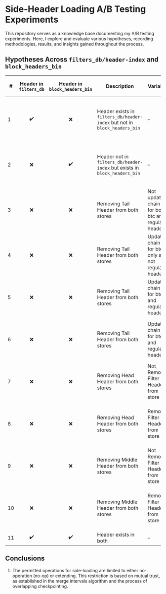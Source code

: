# Side-Header Loading A/B Testing Experiments
This repository serves as a knowledge base documenting my A/B testing experiments. Here, I explore and evaluate various hypotheses, recording methodologies, results, and insights gained throughout the process.

## Hypotheses Across `filters_db/header-index` and `block_headers_bin`

| # | Header in `filters_db` | Header in `block_headers_bin` | Description                                                  | Variables                       | Default Outcome (`H₀`)                                         | Accepted or Rejected |
|---|:----------------------:|:-----------------------------:|--------------------------------------------------------------|-------------------------------------------|----------------------------------------------------------------|:-------------------:|
| 1 | ✔️                     | ❌                            | Header exists in `filters_db/header-index` but not in `block_headers_bin` | – | Error creating chain service: unable to read block header: `EOF` | Accepted            |
| 2 | ❌                     | ✔️                            | Header not in `filters_db/header-index` but exists in `block_headers_bin` | – | Error creating chain service: target height not found in index  | Accepted            |
| 3 | ❌                     | ❌                            | Removing Tail Header from both stores                                | Not updating chain tip for both btc and regular header | Error creating chain service: target height not found in index                                                           | Accepted                     |
| 4 | ❌                     | ❌                            | Removing Tail Header from both stores                                | Updating chain tip for btc only and not regular header | Error creating chain service: target height not found in index                                                           | Accepted                     |
| 5 | ❌                     | ❌                            | Removing Tail Header from both stores                                | Updating chain tips for btc and  regular header | `OK`                                                           | Accepted                     |
| 6 | ❌                     | ❌                            | Removing Tail Header from both stores                                | Updating chain tips for btc and  regular header | `OK` and that Tail Filter header should be computed and indexed automatically                                                         | –                     |
| 7 | ❌                     | ❌                            | Removing Head Header from both stores                                | Not Removing Filter Header from store | `OK`                                                           | –                     |
| 8 | ❌                     | ❌                            | Removing Head Header from both stores                                | Removing Filter Header from store | `OK` and that Head Filter header should be computed and indexed automatically                                                         | –                     |
| 9 | ❌                     | ❌                            | Removing Middle Header from both stores                                | Not Removing Filter Header from store | `OK`                                                           | –                     |
| 10 | ❌                     | ❌                            | Removing Middle Header from both stores                                | Removing Filter Header from store | `OK`  and that Mid Filter header should be computed and indexed automatically                                                          | –                     |
| 11 | ✔️                     | ✔️                            | Header exists in both                                        | – | `OK`                                                           | Accepted            |

## Conclusions

1. The permitted operations for side-loading are limited to either no-operation (no-op) or extending. This restriction is based on mutual trust, as established in the merge intervals algorithm and the process of overlapping checkpointing.
